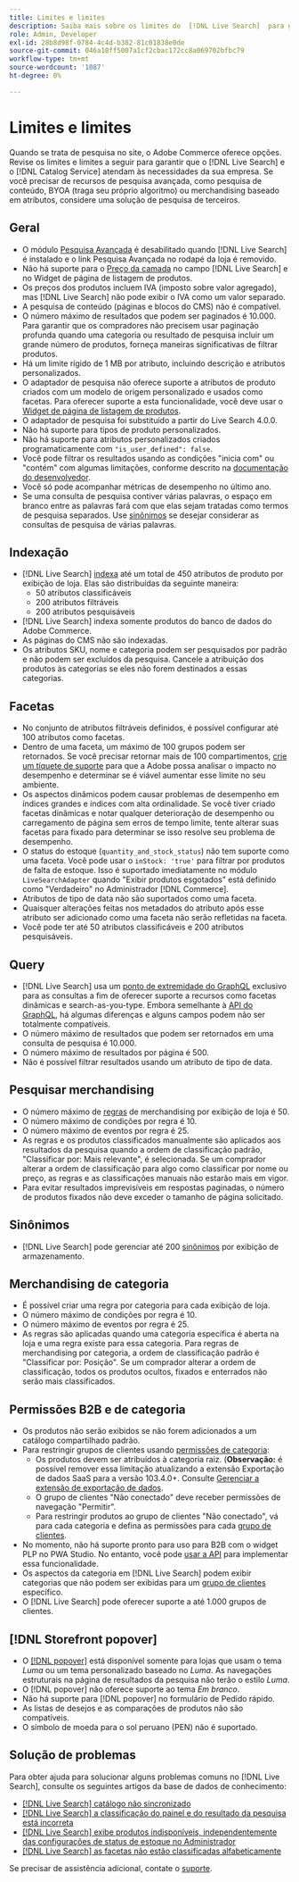 ```yaml
---
title: Limites e limites
description: Saiba mais sobre os limites do  [!DNL Live Search]  para garantir que ele atenda às necessidades da sua empresa.
role: Admin, Developer
exl-id: 28b8d98f-0784-4c4d-b382-81c01838e0de
source-git-commit: 046a18ff5007a1cf2cbac172cc8a069702bfbc79
workflow-type: tm+mt
source-wordcount: '1087'
ht-degree: 0%

---
```


# Limites e limites

Quando se trata de pesquisa no site, o Adobe Commerce oferece opções. Revise os limites e limites a seguir para garantir que o [!DNL Live Search] e o [!DNL Catalog Service] atendam às necessidades da sua empresa. Se você precisar de recursos de pesquisa avançada, como pesquisa de conteúdo, BYOA (traga seu próprio algoritmo) ou merchandising baseado em atributos, considere uma solução de pesquisa de terceiros.

## Geral

- O módulo [Pesquisa Avançada](https://experienceleague.adobe.com/pt-br/docs/commerce-admin/catalog/catalog/search/search) é desabilitado quando [!DNL Live Search] é instalado e o link Pesquisa Avançada no rodapé da loja é removido.
- Não há suporte para o [Preço da camada](https://experienceleague.adobe.com/pt-br/docs/commerce-admin/catalog/products/pricing/product-price-tier) no campo [!DNL Live Search] e no Widget de página de listagem de produtos.
- Os preços dos produtos incluem IVA (imposto sobre valor agregado), mas [!DNL Live Search] não pode exibir o IVA como um valor separado.
- A pesquisa de conteúdo (páginas e blocos do CMS) não é compatível.
- O número máximo de resultados que podem ser paginados é 10.000. Para garantir que os compradores não precisem usar paginação profunda quando uma categoria ou resultado de pesquisa incluir um grande número de produtos, forneça maneiras significativas de filtrar produtos.
- Há um limite rígido de 1 MB por atributo, incluindo descrição e atributos personalizados.
- O adaptador de pesquisa não oferece suporte a atributos de produto criados com um modelo de origem personalizado e usados como facetas. Para oferecer suporte a esta funcionalidade, você deve usar o [Widget de página de listagem de produtos](plp-styling.md).
- O adaptador de pesquisa foi substituído a partir do Live Search 4.0.0.
- Não há suporte para tipos de produto personalizados.
- Não há suporte para atributos personalizados criados programaticamente com `"is_user_defined": false`.
- Você pode filtrar os resultados usando as condições &quot;inicia com&quot; ou &quot;contém&quot; com algumas limitações, conforme descrito na [documentação do desenvolvedor](https://developer.adobe.com/commerce/webapi/graphql/schema/live-search/queries/product-search/#limitations).
- Você só pode acompanhar métricas de desempenho no último ano.
- Se uma consulta de pesquisa contiver várias palavras, o espaço em branco entre as palavras fará com que elas sejam tratadas como termos de pesquisa separados. Use [sinônimos](./synonyms.md) se desejar considerar as consultas de pesquisa de várias palavras.

## Indexação

- [!DNL Live Search] [indexa](indexing.md) até um total de 450 atributos de produto por exibição de loja. Elas são distribuídas da seguinte maneira:
   - 50 atributos classificáveis
   - 200 atributos filtráveis
   - 200 atributos pesquisáveis
- [!DNL Live Search] indexa somente produtos do banco de dados do Adobe Commerce.
- As páginas do CMS não são indexadas.
- Os atributos SKU, nome e categoria podem ser pesquisados por padrão e não podem ser excluídos da pesquisa. Cancele a atribuição dos produtos às categorias se eles não forem destinados a essas categorias.

## Facetas

- No conjunto de atributos filtráveis definidos, é possível configurar até 100 atributos como facetas.
- Dentro de uma faceta, um máximo de 100 grupos podem ser retornados. Se você precisar retornar mais de 100 compartimentos, [crie um tíquete de suporte](https://experienceleague.adobe.com/pt-br/docs/commerce-knowledge-base/kb/help-center-guide/magento-help-center-user-guide) para que a Adobe possa analisar o impacto no desempenho e determinar se é viável aumentar esse limite no seu ambiente.
- Os aspectos dinâmicos podem causar problemas de desempenho em índices grandes e índices com alta ordinalidade. Se você tiver criado facetas dinâmicas e notar qualquer deterioração de desempenho ou carregamento de página sem erros de tempo limite, tente alterar suas facetas para fixado para determinar se isso resolve seu problema de desempenho.
- O status do estoque (`quantity_and_stock_status`) não tem suporte como uma faceta. Você pode usar o `inStock: 'true'` para filtrar por produtos de falta de estoque. Isso é suportado imediatamente no módulo `LiveSearchAdapter` quando &quot;Exibir produtos esgotados&quot; está definido como &quot;Verdadeiro&quot; no Administrador [!DNL Commerce].
- Atributos de tipo de data não são suportados como uma faceta.
- Quaisquer alterações feitas nos metadados do atributo após esse atributo ser adicionado como uma faceta não serão refletidas na faceta.
- Você pode ter até 50 atributos classificáveis e 200 atributos pesquisáveis.

## Query

- [!DNL Live Search] usa um [ponto de extremidade do GraphQL](https://developer.adobe.com/commerce/webapi/graphql/schema/live-search/) exclusivo para as consultas a fim de oferecer suporte a recursos como facetas dinâmicas e search-as-you-type. Embora semelhante à [API do GraphQL](https://developer.adobe.com/commerce/webapi/graphql/), há algumas diferenças e alguns campos podem não ser totalmente compatíveis.
- O número máximo de resultados que podem ser retornados em uma consulta de pesquisa é 10.000.
- O número máximo de resultados por página é 500.
- Não é possível filtrar resultados usando um atributo de tipo de data.

## Pesquisar merchandising

- O número máximo de [regras](rules.md) de merchandising por exibição de loja é 50.
- O número máximo de condições por regra é 10.
- O número máximo de eventos por regra é 25.
- As regras e os produtos classificados manualmente são aplicados aos resultados da pesquisa quando a ordem de classificação padrão, &quot;Classificar por: Mais relevante&quot;, é selecionada. Se um comprador alterar a ordem de classificação para algo como classificar por nome ou preço, as regras e as classificações manuais não estarão mais em vigor.
- Para evitar resultados imprevisíveis em respostas paginadas, o número de produtos fixados não deve exceder o tamanho de página solicitado.

## Sinônimos

- [!DNL Live Search] pode gerenciar até 200 [sinônimos](synonyms.md) por exibição de armazenamento.

## Merchandising de categoria

- É possível criar uma regra por categoria para cada exibição de loja.
- O número máximo de condições por regra é 10.
- O número máximo de eventos por regra é 25.
- As regras são aplicadas quando uma categoria específica é aberta na loja e uma regra existe para essa categoria. Para regras de merchandising por categoria, a ordem de classificação padrão é &quot;Classificar por: Posição&quot;. Se um comprador alterar a ordem de classificação, todos os produtos ocultos, fixados e enterrados não serão mais classificados.

## Permissões B2B e de categoria

- Os produtos não serão exibidos se não forem adicionados a um catálogo compartilhado padrão.
- Para restringir grupos de clientes usando [permissões de categoria](https://experienceleague.adobe.com/pt-br/docs/commerce-admin/catalog/categories/category-permissions):
   - Os produtos devem ser atribuídos à categoria raiz. (**Observação:** é possível remover essa limitação atualizando a extensão Exportação de dados SaaS para a versão 103.4.0+. Consulte [Gerenciar a extensão de exportação de dados](../data-export/manage-extension.md).
   - O grupo de clientes &quot;Não conectado&quot; deve receber permissões de navegação &quot;Permitir&quot;.
   - Para restringir produtos ao grupo de clientes &quot;Não conectado&quot;, vá para cada categoria e defina as permissões para cada [grupo de clientes](https://experienceleague.adobe.com/pt-br/docs/commerce-admin/b2b/shared-catalogs/catalog-shared-manage).
- No momento, não há suporte pronto para uso para B2B com o widget PLP no PWA Studio. No entanto, você pode [usar a API](install.md#pwa-support) para implementar essa funcionalidade.
- Os aspectos da categoria em [!DNL Live Search] podem exibir categorias que não podem ser exibidas para um [grupo de clientes](https://experienceleague.adobe.com/pt-br/docs/commerce-admin/b2b/shared-catalogs/catalog-shared-manage) específico.
- O [!DNL Live Search] pode oferecer suporte a até 1.000 grupos de clientes.

## [!DNL Storefront popover]

- O [[!DNL popover]](storefront-popover.md) está disponível somente para lojas que usam o tema *Luma* ou um tema personalizado baseado no *Luma*. As navegações estruturais na página de resultados da pesquisa não terão o estilo *Luma*.
- O [!DNL popover] não oferece suporte ao tema *Em branco*.
- Não há suporte para [!DNL popover] no formulário de Pedido rápido.
- As listas de desejos e as comparações de produtos não são compatíveis.
- O símbolo de moeda para o sol peruano (PEN) não é suportado.

## Solução de problemas

Para obter ajuda para solucionar alguns problemas comuns no [!DNL Live Search], consulte os seguintes artigos da base de dados de conhecimento:

- [[!DNL Live Search] catálogo não sincronizado](https://experienceleague.adobe.com/pt-br/docs/commerce-knowledge-base/kb/troubleshooting/miscellaneous/live-search-catalog-data-sync)
- [[!DNL Live Search] a classificação do painel e do resultado da pesquisa está incorreta](https://experienceleague.adobe.com/pt-br/docs/commerce-knowledge-base/kb/troubleshooting/miscellaneous/live-search-dashboard-ranking-incorrect)
- [[!DNL Live Search] exibe produtos indisponíveis, independentemente das configurações de status de estoque no Administrador](https://experienceleague.adobe.com/en/docs/commerce-knowledge-base/kb/troubleshooting/miscellaneous/live-search-displays-out-of-stock-products)
- [[!DNL Live Search] as facetas não estão classificadas alfabeticamente](https://experienceleague.adobe.com/pt-br/docs/commerce-knowledge-base/kb/troubleshooting/miscellaneous/live-search-facets-not-sorted)

Se precisar de assistência adicional, contate o [suporte](https://experienceleague.adobe.com/pt-br/docs/commerce-knowledge-base/kb/help-center-guide/magento-help-center-user-guide).
